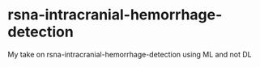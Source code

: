 # rsna-intracranial-hemorrhage-detection
My take on rsna-intracranial-hemorrhage-detection using ML and not DL
